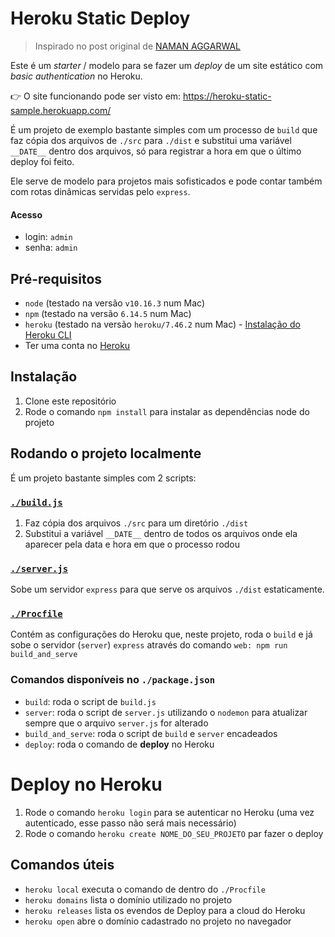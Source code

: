 # Heroku Static Deploy

> Inspirado no post original de [NAMAN AGGARWAL](https://dzone.com/articles/deploy-your-node-express-app-on-heroku-in-8-easy-s)

Este é um _starter_ / modelo para se fazer um _deploy_ de um site estático com _basic authentication_ no Heroku.

👉 O site funcionando pode ser visto em: https://heroku-static-sample.herokuapp.com/

É um projeto de exemplo bastante simples com um processo de `build` que faz cópia dos arquivos de `./src` para `./dist` e substitui uma variável `__DATE__` dentro dos arquivos, só para registrar a hora em que o último deploy foi feito.

Ele serve de modelo para projetos mais sofisticados e pode contar também com rotas dinâmicas servidas pelo `express`.

#### Acesso

* login: `admin`
* senha: `admin`

## Pré-requisitos

* `node` (testado na versão `v10.16.3` num Mac)
* `npm` (testado na versão `6.14.5` num Mac)
* `heroku` (testado na versão `heroku/7.46.2` num Mac) - [Instalação do Heroku CLI](https://devcenter.heroku.com/articles/heroku-cli)
* Ter uma conta no [Heroku](https://www.heroku.com)

## Instalação

1. Clone este repositório
2. Rode o comando `npm install` para instalar as dependências node do projeto

## Rodando o projeto localmente

É um projeto bastante simples com 2 scripts:

### [`./build.js`](./build.js)

1. Faz cópia dos arquivos `./src` para um diretório `./dist`
2. Substitui a variável `__DATE__` dentro de todos os arquivos onde ela aparecer pela data e hora em que o processo rodou

### [`./server.js`](./server.js)

Sobe um servidor `express` para que serve os arquivos `./dist` estaticamente.

### [`./Procfile`](./Procfile)

Contém as configurações do Heroku que, neste projeto, roda o `build` e já sobe o servidor (`server`) `express` através do comando `web: npm run build_and_serve`

### Comandos disponíveis no `./package.json`

* `build`: roda o script de `build.js`
* `server`: roda o script de `server.js` utilizando o `nodemon` para atualizar sempre que o arquivo `server.js` for alterado
* `build_and_serve`: roda o script de `build` e `server` encadeados
* `deploy`: roda o comando de **deploy** no Heroku

# Deploy no Heroku

1. Rode o comando `heroku login` para se autenticar no Heroku (uma vez autenticado, esse passo não será mais necessário)
2. Rode o comando `heroku create NOME_DO_SEU_PROJETO` par fazer o deploy

## Comandos úteis

* `heroku local` executa o comando de dentro do `./Procfile`
* `heroku domains` lista o domínio utilizado no projeto
* `heroku releases` lista os evendos de Deploy para a cloud do Heroku
* `heroku open` abre o domínio cadastrado no projeto no navegador